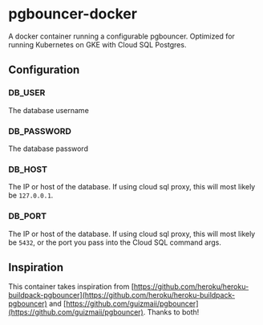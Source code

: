 # pgbouncer-docker

A docker container running a configurable pgbouncer. Optimized for running Kubernetes on GKE with Cloud SQL Postgres.

## Configuration

### DB_USER

The database username

### DB_PASSWORD

The database password

### DB_HOST

The IP or host of the database. If using cloud sql proxy, this will most likely be `127.0.0.1`.

### DB_PORT

The IP or host of the database. If using cloud sql proxy, this will most likely be `5432`, or the port you pass into the Cloud SQL command args.

## Inspiration

This container takes inspiration from [https://github.com/heroku/heroku-buildpack-pgbouncer](https://github.com/heroku/heroku-buildpack-pgbouncer) and [https://github.com/guizmaii/pgbouncer](https://github.com/guizmaii/pgbouncer). Thanks to both!